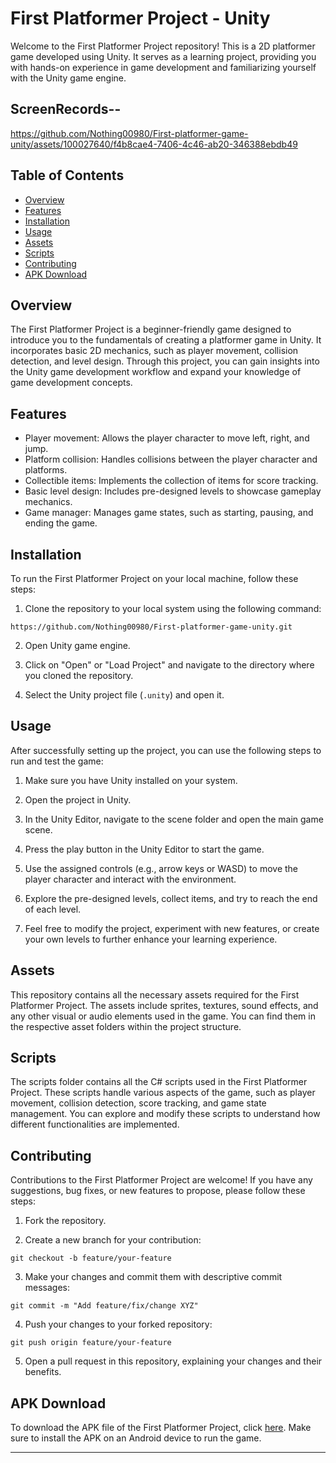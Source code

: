 # First Platformer Project - Unity

Welcome to the First Platformer Project repository! This is a 2D platformer game developed using Unity. It serves as a learning project, providing you with hands-on experience in game development and familiarizing yourself with the Unity game engine.

## ScreenRecords--


https://github.com/Nothing00980/First-platformer-game-unity/assets/100027640/f4b8cae4-7406-4c46-ab20-346388ebdb49



## Table of Contents
- [Overview](#overview)
- [Features](#features)
- [Installation](#installation)
- [Usage](#usage)
- [Assets](#assets)
- [Scripts](#scripts)
- [Contributing](#contributing)
- [APK Download](#apk-download)

## Overview
The First Platformer Project is a beginner-friendly game designed to introduce you to the fundamentals of creating a platformer game in Unity. It incorporates basic 2D mechanics, such as player movement, collision detection, and level design. Through this project, you can gain insights into the Unity game development workflow and expand your knowledge of game development concepts.

## Features
- Player movement: Allows the player character to move left, right, and jump.
- Platform collision: Handles collisions between the player character and platforms.
- Collectible items: Implements the collection of items for score tracking.
- Basic level design: Includes pre-designed levels to showcase gameplay mechanics.
- Game manager: Manages game states, such as starting, pausing, and ending the game.

## Installation
To run the First Platformer Project on your local machine, follow these steps:

1. Clone the repository to your local system using the following command:
```
https://github.com/Nothing00980/First-platformer-game-unity.git
```

2. Open Unity game engine.

3. Click on "Open" or "Load Project" and navigate to the directory where you cloned the repository.

4. Select the Unity project file (`.unity`) and open it.

## Usage
After successfully setting up the project, you can use the following steps to run and test the game:

1. Make sure you have Unity installed on your system.

2. Open the project in Unity.

3. In the Unity Editor, navigate to the scene folder and open the main game scene.

4. Press the play button in the Unity Editor to start the game.

5. Use the assigned controls (e.g., arrow keys or WASD) to move the player character and interact with the environment.

6. Explore the pre-designed levels, collect items, and try to reach the end of each level.

7. Feel free to modify the project, experiment with new features, or create your own levels to further enhance your learning experience.

## Assets
This repository contains all the necessary assets required for the First Platformer Project. The assets include sprites, textures, sound effects, and any other visual or audio elements used in the game. You can find them in the respective asset folders within the project structure.

## Scripts
The scripts folder contains all the C# scripts used in the First Platformer Project. These scripts handle various aspects of the game, such as player movement, collision detection, score tracking, and game state management. You can explore and modify these scripts to understand how different functionalities are implemented.

## Contributing
Contributions to the First Platformer Project are welcome! If you have any suggestions, bug fixes, or new features to propose, please follow these steps:

1. Fork the repository.

2. Create a new branch for your contribution:
```
git checkout -b feature/your-feature

```
3. Make your changes and commit them with descriptive commit messages:

```
git commit -m "Add feature/fix/change XYZ"
```

4. Push your changes to your forked repository:
```
git push origin feature/your-feature
```

5. Open a pull request in this repository, explaining your changes and their benefits.



## APK Download
To download the APK file of the First Platformer Project, click [here](https://github.com/Nothing00980/First-platformer-game-unity/blob/master/platformer.apk). Make sure to install the APK on an Android device to run the game.

---



